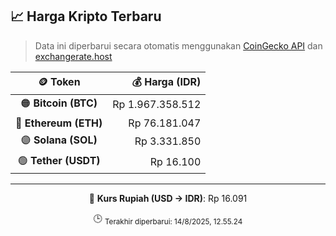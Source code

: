 

<!-- HARGA_KRIPTO -->
## 📈 Harga Kripto Terbaru

> Data ini diperbarui secara otomatis menggunakan [CoinGecko API](https://www.coingecko.com/) dan [exchangerate.host](https://exchangerate.host/)

<div align="center">

| 🪙 Token | 💰 Harga (IDR) |
|:------:|---------------:|
| 🟠 **Bitcoin (BTC)**   | Rp 1.967.358.512 |
| 🔵 **Ethereum (ETH)**  | Rp 76.181.047 |
| 🟣 **Solana (SOL)**    | Rp 3.331.850 |
| 🟢 **Tether (USDT)**   | Rp 16.100 |

---

💱 **Kurs Rupiah (USD → IDR)**: Rp 16.091

🕒 <sub>Terakhir diperbarui: 14/8/2025, 12.55.24</sub>

</div>
<!-- /HARGA_KRIPTO -->